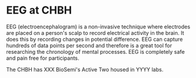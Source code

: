 # EEG at CHBH

EEG (electroencephalogram) is a non-invasive technique where electrodes are placed on a person's scalp to record electrical activity in the brain. It does this by recording changes in potential difference. EEG can capture hundreds of data points per second and therefore is a great tool for researching the chronology of mental processes. EEG is completely safe and pain free for participants.

The CHBH has XXX BioSemi's Active Two housed in YYYY labs.


